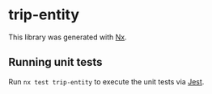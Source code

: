 # trip-entity

This library was generated with [Nx](https://nx.dev).

## Running unit tests

Run `nx test trip-entity` to execute the unit tests via [Jest](https://jestjs.io).
